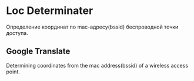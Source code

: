 # Loc Determinater
Определение координат по mac-адресу(bssid) беспроводной точки доступа.
## Google Translate
Determining coordinates from the mac address(bssid) of a wireless access point.
